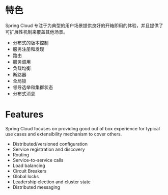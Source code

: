 # 特色

Spring Cloud 专注于为典型的用户场景提供良好的开箱即用的体验，并且提供了可扩展性机制来覆盖其他场景。

+ 分布式的版本控制
+ 服务注册和发现
+ 路由
+ 服务调用
+ 负载均衡
+ 断路器
+ 全局锁
+ 领导选举和集群状态
+ 分布式消息



# Features

Spring Cloud focuses on providing good out of box experience for typical use cases and extensibility mechanism to cover others.

+ Distributed/versioned configuration
+ Service registration and discovery
+ Routing
+ Service-to-service calls
+ Load balancing
+ Circuit Breakers
+ Global locks
+ Leadership election and cluster state
+ Distributed messaging
